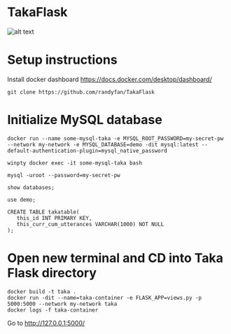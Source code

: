 # TakaFlask
![alt text](https://i.imgur.com/eMpdPSu.png)
# Setup instructions
Install docker dashboard https://docs.docker.com/desktop/dashboard/
```
git clone https://github.com/randyfan/TakaFlask
```

# Initialize MySQL database
```
docker run --name some-mysql-taka -e MYSQL_ROOT_PASSWORD=my-secret-pw --network my-network -e MYSQL_DATABASE=demo -dit mysql:latest --default-authentication-plugin=mysql_native_password

winpty docker exec -it some-mysql-taka bash

mysql -uroot --password=my-secret-pw

show databases;

use demo;

CREATE TABLE takatable(
   this_id INT PRIMARY KEY,
   this_curr_cum_utterances VARCHAR(1000) NOT NULL
);

```

# Open new terminal and CD into Taka Flask directory
```
docker build -t taka .
docker run -dit --name=taka-container -e FLASK_APP=views.py -p 5000:5000 --network my-network taka
docker logs -f taka-container
```




Go to http://127.0.0.1:5000/

